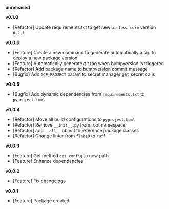 
**unreleased**

**v0.1.0**
- [Refactor] Update requirements.txt to get new `airless-core` version `0.2.1`

**v0.0.6**
- [Feature] Create a new command to generate automatically a tag to deploy a new package version
- [Feature] Automatically generate git tag when bumpversion is triggered
- [Refactor] Add package name to bumpversion commit message
- [Bugfix] Add `GCP_PROJECT` param to secret manager get_secret calls

**v0.0.5**
- [Bugfix] Add dynamic dependencies from `requirements.txt` to `pyproject.toml`

**v0.0.4**
- [Refactor] Move all build configurations to `pyproject.toml`
- [Refactor] Remove `__init__.py` from root namespace
- [Refactor] add `__all__` object to reference package classes
- [Refactor] Change linter from `flake8` to `ruff`

**v0.0.3**
- [Feature] Get method `get_config` to new path
- [Feature] Enhance dependencies

**v0.0.2**
- [Feature] Fix changelogs

**v0.0.1**
- [Feature] Package created
